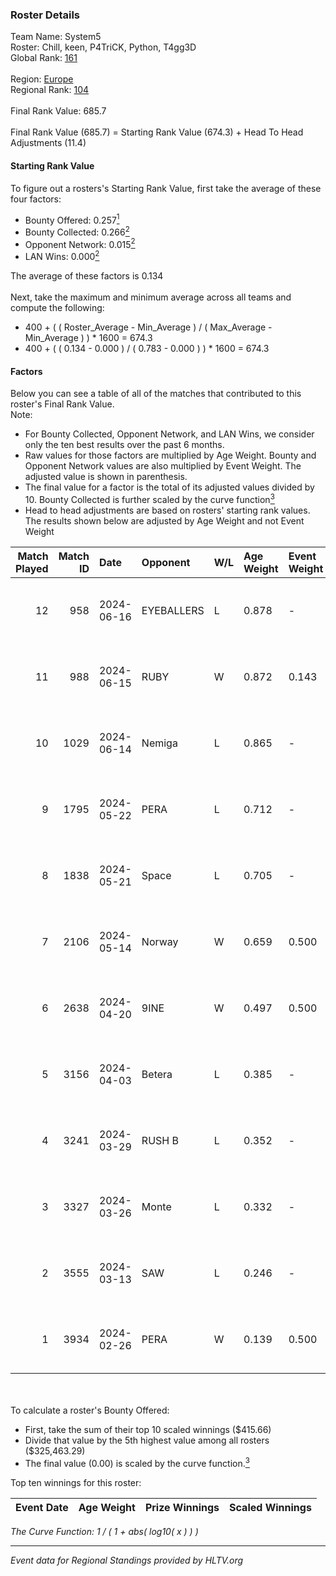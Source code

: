 ### Roster Details<br />
Team Name: System5<br />
Roster: Chill, keen, P4TriCK, Python, T4gg3D<br />
Global Rank: [161](../standings_global.md)<br />
<br />
Region: [Europe]( ../standings_europe.md)<br />
Regional Rank: [104]( ../standings_europe.md)<br />
<br />
Final Rank Value:  685.7<br />
<br />
Final Rank Value (685.7) = Starting Rank Value (674.3) + Head To Head Adjustments (11.4)<br />

#### Starting Rank Value<br />
To figure out a rosters's Starting Rank Value, first take the average of these four factors:<br />
- Bounty Offered: 0.257[<sup>1</sup>](#table2)
- Bounty Collected: 0.266[<sup>2</sup>](#table1)
- Opponent Network: 0.015[<sup>2</sup>](#table1)
- LAN Wins: 0.000[<sup>2</sup>](#table1)

The average of these factors is 0.134<br />
<br />
Next, take the maximum and minimum average across all teams and compute the following:<br />
- 400 + ( ( Roster_Average - Min_Average ) / ( Max_Average - Min_Average ) ) * 1600 = 674.3
- 400 + ( ( 0.134 - 0.000 ) / ( 0.783 - 0.000 ) ) * 1600 = 674.3


#### Factors<br />
Below you can see a table of all of the matches that contributed to this roster's Final Rank Value.<br />
Note:<br />

- For Bounty Collected, Opponent Network, and LAN Wins, we consider only the ten best results over the past 6 months.
- Raw values for those factors are multiplied by Age Weight. Bounty and Opponent Network values are also multiplied by Event Weight. The adjusted value is shown in parenthesis.
- The final value for a factor is the total of its adjusted values divided by 10. Bounty Collected is further scaled by the curve function[<sup>3</sup>](#curveFunction)
- Head to head adjustments are based on rosters' starting rank values. The results shown below are adjusted by Age Weight and not Event Weight
<span id="table1"></span><br />


| Match Played | Match ID | Date       | Opponent   | W/L | Age Weight | Event Weight | Bounty Collected | Opponent Network | LAN Wins  | H2H Adj. | Roster                               |
| -: | -: | :- | :- | :- | :- | :- | :- | :- | :- | -: | :- |
|           12 |      958 | 2024-06-16 | EYEBALLERS | L   | 0.878      | -            | -                | -                | -         |    -7.00 | Chill, keen, P4TriCK, Python, T4gg3D |
|           11 |      988 | 2024-06-15 | RUBY       | W   | 0.872      | 0.143        | 0.095 (0.012)    | 0.502 (0.063)    | 0 (0.000) |    21.19 | Chill, keen, P4TriCK, Python, T4gg3D |
|           10 |     1029 | 2024-06-14 | Nemiga     | L   | 0.865      | -            | -                | -                | -         |    -1.79 | Chill, keen, P4TriCK, Python, T4gg3D |
|            9 |     1795 | 2024-05-22 | PERA       | L   | 0.712      | -            | -                | -                | -         |    -3.98 | Chill, keen, P4TriCK, Python, T4gg3D |
|            8 |     1838 | 2024-05-21 | Space      | L   | 0.705      | -            | -                | -                | -         |    -6.03 | Chill, keen, P4TriCK, Python, T4gg3D |
|            7 |     2106 | 2024-05-14 | Norway     | W   | 0.659      | 0.500        | 0.006 (0.002)    | 0.107 (0.035)    | 0 (0.000) |    11.21 | Chill, keen, P4TriCK, Python, T4gg3D |
|            6 |     2638 | 2024-04-20 | 9INE       | W   | 0.497      | 0.500        | 0.000 (0.000)    | 0.067 (0.017)    | 0 (0.000) |     4.73 | Chill, keen, P4TriCK, Python, T4gg3D |
|            5 |     3156 | 2024-04-03 | Betera     | L   | 0.385      | -            | -                | -                | -         |    -5.45 | Chill, keen, P4TriCK, Python, shadiy |
|            4 |     3241 | 2024-03-29 | RUSH B     | L   | 0.352      | -            | -                | -                | -         |    -3.08 | Chill, keen, P4TriCK, Python, shadiy |
|            3 |     3327 | 2024-03-26 | Monte      | L   | 0.332      | -            | -                | -                | -         |    -1.48 | Chill, keen, krii, P4TriCK, Python   |
|            2 |     3555 | 2024-03-13 | SAW        | L   | 0.246      | -            | -                | -                | -         |    -0.44 | Chill, keen, krii, P4TriCK, Python   |
|            1 |     3934 | 2024-02-26 | PERA       | W   | 0.139      | 0.500        | 0.048 (0.003)    | 0.453 (0.031)    | 0 (0.000) |     3.50 | Chill, keen, krii, P4TriCK, Python   |

<br />
<span id="table2"></span><br />
To calculate a roster's Bounty Offered:<br />

- First, take the sum of their top 10 scaled winnings ($415.66)
- Divide that value by the 5th highest value among all rosters ($325,463.29)
- The final value (0.00) is scaled by the curve function.[<sup>3</sup>](#curveFunction)

Top ten winnings for this roster:<br />

| Event Date | Age Weight | Prize Winnings | Scaled Winnings |
| :- | -: | :- | :- |


<span id="curveFunction"></span>_The Curve Function: 1 / ( 1 + abs( log10( x ) ) )_<br />

---
_Event data for Regional Standings provided by HLTV.org_<br />
